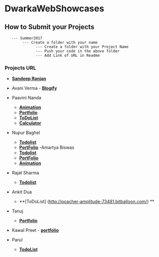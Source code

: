 # DwarkaWebShowcases

## How to Submit your Projects
       --- Summer2017
            --- Create a folder with your name 
                  --- Create a folder with your Project Name 
                  --- Push your code in the above folder
                  --- Add Link of URL in Readme 

### Projects URL
 - **[Sandeep Ranjan](https://github.com/srsandy/DwarkaWebShowcases/tree/master/Summer2017/Sandeep%20Ranjan/Expenso)**
 - Avani Verma 
       - **[Blogify](http://blogify-version4.bitballoon.com/)**
 - Paavini Nanda
 	- **[Animation](http://attorney-soaps-28312.bitballoon.com/)**
    - **[Portfolio](http://lifeguard-runouts-78461.bitballoon.com/)**
    - **[ToDoList](http://reporter-goat-24368.bitballoon.com/)**
    - **[Calculator](http://cashier-suit-45113.bitballoon.com/)**
 - Nupur Baghel
 	  - **[Todolist](http://mercenary-cheetah-86354.bitballoon.com/)**
 	  - **[PortFolio](http://coordinator-bird-67045.bitballoon.com/)**
 -Amartya Biswas
	  - **[Todolist](http://fireman-florence-78507.bitballoon.com/)**
 	  - **[PortFolio](http://advisor-complexes-28855.bitballoon.com/)**
	  - **[Animation](http://miller-alice-38748.bitballoon.com/)**
- Rajat Sharma
    - **[Todolist](http://to-do-list-by-rajat.bitballoon.com)**

- Ankit Dua
	- **[ToDoList] (http://poacher-amplitude-73481.bitballoon.com/) **

 - Tanuj
	  - **[Portfolio](http://upholsterer-beaver-25857.bitballoon.com/)**

- Kawal Preet 
	  - **[portfolio](https://story-teller-joseph-73622.bitballoon.com)**
    
- Parul
    - **[TodoList](https://sentry-porcupine-65848.bitballoon.com)**


       
